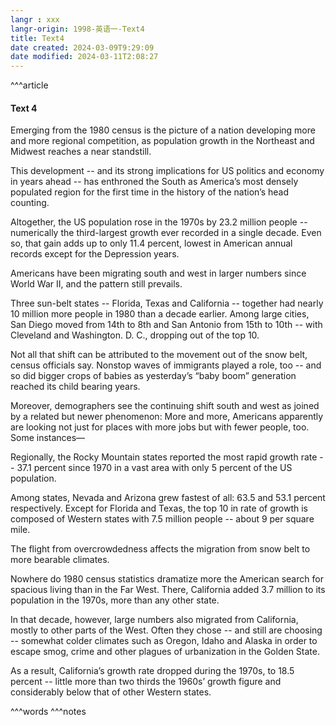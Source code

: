 ```yaml
---
langr : xxx
langr-origin: 1998-英语一-Text4
title: Text4
date created: 2024-03-09T9:29:09
date modified: 2024-03-11T2:08:27
---
```


^^^article

#### Text 4

Emerging from the 1980 census is the picture of a nation developing more and more regional competition, as population growth in the Northeast and Midwest reaches a near standstill.

This development -- and its strong implications for US politics and economy in years ahead -- has enthroned the South as America’s most densely populated region for the first time in the history of the nation’s head counting.

Altogether, the US population rose in the 1970s by 23.2 million people -- numerically the third-largest growth ever recorded in a single decade. Even so, that gain adds up to only 11.4 percent, lowest in American annual records except for the Depression years.

Americans have been migrating south and west in larger numbers since World War II, and the pattern still prevails.

Three sun-belt states -- Florida, Texas and California -- together had nearly 10 million more people in 1980 than a decade earlier. Among large cities, San Diego moved from 14th to 8th and San Antonio from 15th to 10th -- with Cleveland and Washington. D. C., dropping out of the top 10.

Not all that shift can be attributed to the movement out of the snow belt, census officials say. Nonstop waves of immigrants played a role, too -- and so did bigger crops of babies as yesterday’s “baby boom” generation reached its child bearing years.

Moreover, demographers see the continuing shift south and west as joined by a related but newer phenomenon: More and more, Americans apparently are looking not just for places with more jobs but with fewer people, too. Some instances—

Regionally, the Rocky Mountain states reported the most rapid growth rate -- 37.1 percent since 1970 in a vast area with only 5 percent of the US population.

Among states, Nevada and Arizona grew fastest of all: 63.5 and 53.1 percent respectively. Except for Florida and Texas, the top 10 in rate of growth is composed of Western states with 7.5 million people -- about 9 per square mile.

The flight from overcrowdedness affects the migration from snow belt to more bearable climates.

Nowhere do 1980 census statistics dramatize more the American search for spacious living than in the Far West. There, California added 3.7 million to its population in the 1970s, more than any other state.

In that decade, however, large numbers also migrated from California, mostly to other parts of the West. Often they chose -- and still are choosing -- somewhat colder climates such as Oregon, Idaho and Alaska in order to escape smog, crime and other plagues of urbanization in the Golden State.

As a result, California’s growth rate dropped during the 1970s, to 18.5 percent -- little more than two thirds the 1960s’ growth figure and considerably below that of other Western states.




^^^words
^^^notes
